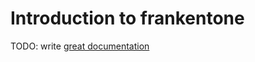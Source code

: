 # Introduction to frankentone

TODO: write [great documentation](http://jacobian.org/writing/great-documentation/what-to-write/)
